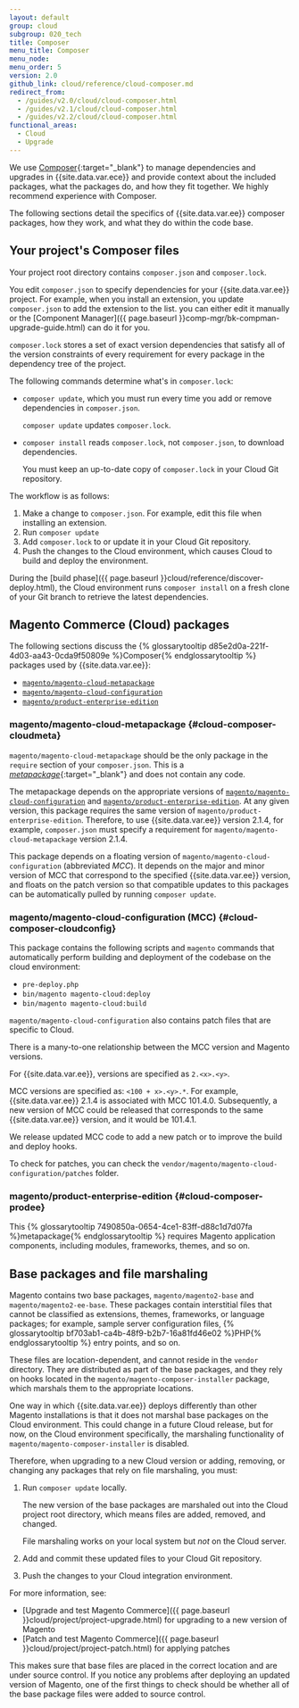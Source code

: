 ```yaml
---
layout: default
group: cloud
subgroup: 020_tech
title: Composer
menu_title: Composer
menu_node:
menu_order: 5
version: 2.0
github_link: cloud/reference/cloud-composer.md
redirect_from:
  - /guides/v2.0/cloud/cloud-composer.html
  - /guides/v2.1/cloud/cloud-composer.html
  - /guides/v2.2/cloud/cloud-composer.html
functional_areas:
  - Cloud
  - Upgrade
---
```


We use [Composer](https://getcomposer.org/doc){:target="_blank"} to manage dependencies and upgrades in {{site.data.var.ece}} and provide context about the included packages, what the packages do, and how they fit together. We highly recommend experience with Composer.

The following sections detail the specifics of {{site.data.var.ee}} composer packages, how they work, and what they do within the code base.

## Your project's Composer files
Your project root directory contains `composer.json` and `composer.lock`.

You edit `composer.json` to specify dependencies for your {{site.data.var.ee}} project. For example, when you install an extension, you update `composer.json` to add the extension to the list. you can either edit it manually or the [Component Manager]({{ page.baseurl }}comp-mgr/bk-compman-upgrade-guide.html) can do it for you.

`composer.lock` stores a set of exact version dependencies that satisfy all of the version constraints of every requirement for every package in the dependency tree of the project.

The following commands determine what's in `composer.lock`:

*	`composer update`, which you must run every time you add or remove dependencies in `composer.json`.

	`composer update` updates `composer.lock`.

*	`composer install` reads `composer.lock`, not `composer.json`, to download dependencies.

	You must keep an up-to-date copy of `composer.lock` in your Cloud Git repository.

The workflow is as follows:

1.	Make a change to `composer.json`. For example, edit this file when installing an extension.
2.	Run `composer update`
3.	Add `composer.lock` to or update it in your Cloud Git repository.
4.	Push the changes to the Cloud environment, which causes Cloud to build and deploy the environment.

During the [build phase]({{ page.baseurl }}cloud/reference/discover-deploy.html), the Cloud environment runs `composer install` on a fresh clone of your Git branch to retrieve the latest dependencies.

## Magento Commerce (Cloud) packages
The following sections discuss the {% glossarytooltip d85e2d0a-221f-4d03-aa43-0cda9f50809e %}Composer{% endglossarytooltip %} packages used by {{site.data.var.ee}}:

*	[`magento/magento-cloud-metapackage`](#cloud-composer-cloudmeta)
*	[`magento/magento-cloud-configuration`](#cloud-composer-cloudconfig)
*	[`magento/product-enterprise-edition`](#cloud-composer-prodee)

### magento/magento-cloud-metapackage {#cloud-composer-cloudmeta}
`magento/magento-cloud-metapackage` should be the only package in the `require` section of your `composer.json`. This is a [_metapackage_](https://getcomposer.org/doc/04-schema.md#type){:target="_blank"} and does not contain any code.

The metapackage depends on the appropriate versions of [`magento/magento-cloud-configuration`](#cloud-composer-cloudconfig) and [`magento/product-enterprise-edition`](#cloud-composer-prodee). At any given version, this package requires the same version of `magento/product-enterprise-edition`. Therefore, to use {{site.data.var.ee}} version 2.1.4, for example, `composer.json` must specify a requirement for `magento/magento-cloud-metapackage` version 2.1.4.

This package depends on a floating version of `magento/magento-cloud-configuration` (abbreviated _MCC_). It depends on the major and minor version of MCC that correspond to the specified {{site.data.var.ee}} version, and floats on the patch version so that compatible updates to this packages can be automatically pulled by running `composer update`.

### magento/magento-cloud-configuration (MCC) {#cloud-composer-cloudconfig}
This package contains the following scripts and `magento` commands that automatically perform building and deployment of the codebase on the cloud environment:

 * `pre-deploy.php`
 * `bin/magento magento-cloud:deploy`
 * `bin/magento magento-cloud:build`

`magento/magento-cloud-configuration` also contains patch files that are specific to Cloud.

There is a many-to-one relationship between the MCC version and Magento versions.

For {{site.data.var.ee}}, versions are specified as `2.<x>.<y>`.

MCC versions are specified as: `<100 + x>.<y>.*`. For example, {{site.data.var.ee}} 2.1.4 is associated with MCC 101.4.0. Subsequently, a new version of MCC could be released that corresponds to the same {{site.data.var.ee}} version, and it would be 101.4.1.

We release updated MCC code to add a new patch or to improve the build and deploy hooks.

To check for patches, you can check the `vendor/magento/magento-cloud-configuration/patches` folder.

### magento/product-enterprise-edition {#cloud-composer-prodee}
This {% glossarytooltip 7490850a-0654-4ce1-83ff-d88c1d7d07fa %}metapackage{% endglossarytooltip %} requires Magento application components, including modules, frameworks, themes, and so on.

## Base packages and file marshaling
Magento contains two base packages, `magento/magento2-base` and `magento/magento2-ee-base`. These packages contain interstitial files that cannot be classified as extensions, themes, frameworks, or language packages; for example, sample server configuration files, {% glossarytooltip bf703ab1-ca4b-48f9-b2b7-16a81fd46e02 %}PHP{% endglossarytooltip %} entry points, and so on.

These files are location-dependent, and cannot reside in the `vendor` directory. They are distributed as part of the base packages, and they rely on hooks located in the `magento/magento-composer-installer` package, which marshals them to the appropriate locations.

One way in which {{site.data.var.ee}} deploys differently than other Magento installations is that it does not marshal base packages on the Cloud environment. This could change in a future Cloud release, but for now, on the Cloud environment specifically, the marshaling functionality of `magento/magento-composer-installer` is disabled.

Therefore, when upgrading to a new Cloud version or adding, removing, or changing any packages that rely on file marshaling, you must:

1.	Run `composer update` locally.

	The new version of the base packages are marshaled out into the Cloud project root directory, which means files are added, removed, and changed.

	File marshaling works on your local system but _not_ on the Cloud server.

2.	Add and commit these updated files to your Cloud Git repository.
3.	Push the changes to your Cloud integration environment.

For more information, see:

* [Upgrade and test Magento Commerce]({{ page.baseurl }}cloud/project/project-upgrade.html) for upgrading to a new version of Magento
* [Patch and test Magento Commerce]({{ page.baseurl }}cloud/project/project-patch.html) for applying patches

This makes sure that base files are placed in the correct location and are under source control. If you notice any problems after deploying an updated version of Magento, one of the first things to check should be whether all of the base package files were added to source control.

